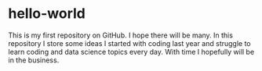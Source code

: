 # hello-world
This is my first repository on GitHub. I hope there will be many. In this repository I store some ideas
I started with coding last year and struggle to learn coding and data science topics every day. With time I hopefully will be in the business.
